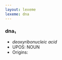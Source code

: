 ```yaml
---
layout: lexeme
lexeme: dna
---
```


###  dna₁

* _deoxyribonucleic acid_
* UPOS:  NOUN
* Origins: 

